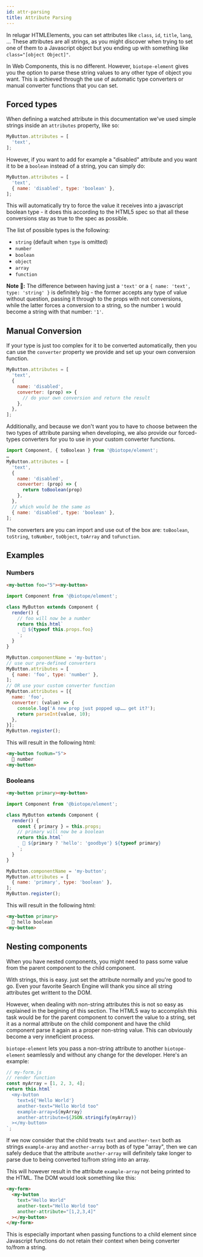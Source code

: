 ```yaml
---
id: attr-parsing
title: Attribute Parsing
---
```


In relugar HTMLElements, you can set attributes like `class`, `id`, `title`, `lang`, … These
attributes are all strings, as you might discover when trying to set one of them to a Javascript
object but you ending up with something like `class="[object Object]"`.

In Web Components, this is no different. However, `biotope-element` gives you the option to parse
these string values to any other type of object you want. This is achieved through the use of
automatic type converters or manual converter functions that you can set.

## Forced types
When defining a watched attribute in this documentation we've used simple strings inside an `attributes`
property, like so:

```javascript
MyButton.attributes = [
  'text',
];
```

However, if you want to add for example a "disabled" attribute and you want it to be a `boolean`
instead of a string, you can simply do:

```javascript
MyButton.attributes = [
  'text',
  { name: 'disabled', type: 'boolean' },
];
```

This will automatically try to force the value it receives into a javascript boolean type - it does
this according to the HTML5 spec so that all these conversions stay as true to the spec as possible.

The list of possible types is the following:
  - `string` (default when `type` is omitted)
  - `number`
  - `boolean`
  - `object`
  - `array`
  - `function`

__Note 📝:__ The difference between having just a `'text'` or a `{ name: 'text', type: 'string' }`
is definitely big - the former accepts any type of value without question, passing it through to the
props with not conversions, while the latter forces a conversion to a string, so the number `1`
would become a string with that number: `'1'`.

## Manual Conversion
If your type is just too complex for it to be converted automatically, then you can use the `converter`
property we provide and set up your own conversion function.

```javascript
MyButton.attributes = [
  'text',
  {
    name: 'disabled',
    converter: (prop) => {
      // do your own conversion and return the result
    },
  },
];
```

Additionally, and because we don't want you to have to choose between the two types of attribute
parsing when developing, we also provide our forced-types converters for you to use in your custom
converter functions.

```javascript
import Component, { toBoolean } from '@biotope/element';
…
MyButton.attributes = [
  'text',
  {
    name: 'disabled',
    converter: (prop) => {
      return toBoolean(prop)
    },
  },
  // which would be the same as
  { name: 'disabled', type: 'boolean' },
];
```

The converters are you can import and use out of the box are: `toBoolean`, `toString`, `toNumber`,
`toObject`, `toArray` and `toFunction`.

## Examples

### Numbers
```html
<my-button foo="5"><my-button>
```

```javascript
import Component from '@biotope/element';

class MyButton extends Component {
  render() {
    // foo will now be a number
    return this.html`
      🚀 ${typeof this.props.foo}
    `;
  }
}

MyButton.componentName = 'my-button';
// use our pre-defined converters
MyButton.attributes = [
  { name: 'foo', type: 'number' },
];
// OR use your custom converter function
MyButton.attributes = [{
  name: 'foo',
  converter: (value) => {
    console.log('A new prop just popped up…… get it?');
    return parseInt(value, 10);
  },
}];
MyButton.register();

```

This will result in the following html:

```html
<my-button fooNum="5">
  🚀 number
<my-button>
```

### Booleans
```html
<my-button primary><my-button>
```

```javascript
import Component from '@biotope/element';

class MyButton extends Component {
  render() {
    const { primary } = this.props;
    // primary will now be a boolean
    return this.html`
      💼 ${primary ? 'hello': 'goodbye'} ${typeof primary}
    `;
  }
}

MyButton.componentName = 'my-button';
MyButton.attributes = [
  { name: 'primary', type: 'boolean' },
];
MyButton.register();
```

This will result in the following html:

```html
<my-button primary>
  💼 hello boolean
<my-button>
```

## Nesting components
When you have nested components, you might need to pass some value from the parent component to the
child component.

With strings, this is easy. just set the attribute normally and you're good to go. Even your
favorite Search Engine will thank you since all string attributes get writtent to the DOM.

However, when dealing with non-string attributes this is not so easy as explained in the begining of
this section. The HTML5 way to accomplish this task would be for the parent component to convert the
value to a string, set it as a normal attribute on the child component and have the child component
parse it again as a proper non-string value. This can obviously become a very inneficient process.

`biotope-element` lets you pass a non-string attribute to another `biotope-element` seamlessly and
without any change for the developer. Here's an example:

```javascript
// my-form.js
// render function
const myArray = [1, 2, 3, 4];
return this.html`
  <my-button
    text=${'Hello World'}
    another-text="Hello World too"
    example-array=${myArray}
    another-attribute=${JSON.stringify(myArray)}
  ></my-button>
`;
```

If we now consider that the child treats `text` and `another-text` both as strings `example-aray`
and `another-array` both as of type "array", then we can safely deduce that the attribute `another-array`
will definitely take longer to parse due to being converted to/from string into an array.

This will however result in the attribute `example-array` not being printed to the HTML. The DOM
would look something like this:

```html
<my-form>
  <my-button
    text="Hello World"
    another-text="Hello World too"
    another-attribute="[1,2,3,4]"
  ></my-button>
</my-form>
```

This is especially important when passing functions to a child element since Javascript functions do
not retain their context when being converter to/from a string.
